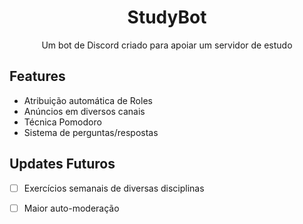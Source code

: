 <h1 align="center">StudyBot<project-name></h1>

<p align="center">Um bot de Discord criado para apoiar um servidor de estudo<project-description></p>

## Features
- Atribuição automática de Roles
- Anúncios em diversos canais
- Técnica Pomodoro
- Sistema de perguntas/respostas 


## Updates Futuros

- [ ] Exercícios semanais de diversas disciplinas
- [ ] Maior auto-moderação
      
